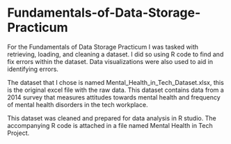 # Fundamentals-of-Data-Storage-Practicum

For the Fundamentals of Data Storage Practicum I was tasked with retrieving, loading, and cleaning a dataset. I did so using R code to find and fix errors within the dataset. Data visualizations were also used to aid in identifying errors. 

The dataset that I chose is named Mental_Health_in_Tech_Dataset.xlsx, this is the original excel file with the raw data. This dataset contains data from a 2014 survey that measures attitudes towards mental health and frequency of mental health disorders in the tech workplace. 

This dataset was cleaned and prepared for data analysis in R studio. The accompanying R code is attached in a file named Mental Health in Tech Project. 
